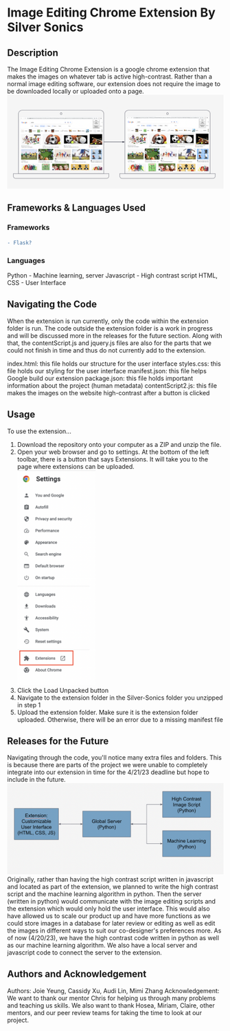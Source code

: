 # Image Editing Chrome Extension By Silver Sonics
## Description
The Image Editing Chrome Extension is a google chrome extension that makes the images on whatever tab is active high-contrast. Rather than a normal image editing software, our extension does not require the image to be downloaded locally or uploaded onto a page.  
![Visual of Our Product in Action](/images/visualDiagram.png)

## Frameworks & Languages Used
### Frameworks
```diff
- Flask?
```
### Languages 
Python - Machine learning, server
Javascript - High contrast script
HTML, CSS - User Interface
## Navigating the Code
When the extension is run currently, only the code within the extension folder is run. The code outside the extension folder is a work in progress and will be discussed more in the releases for the future section. Along with that, the contentScript.js and jquery.js files are also for the parts that we could not finish in time and thus do not currently add to the extension.

index.html: this file holds our structure for the user interface
styles.css: this file holds our styling for the user interface
manifest.json: this file helps Google build our extension
package.json: this file holds important information about the project (human metadata)
contentScript2.js: this file makes the images on the website high-contrast after a button is clicked
## Usage
To use the extension...
1. Download the repository onto your computer as a ZIP and unzip the file.
2. Open your web browser and go to settings. At the bottom of the left toolbar, there is a button that says Extensions. It will take you to the page where extensions can be uploaded. <br><img src="/images/extension_location.png" height=500></img></br>
3. Click the Load Unpacked button
4. Navigate to the extension folder in the Silver-Sonics folder you unzipped in step 1
5. Upload the extension folder. Make sure it is the extension folder uploaded. Otherwise, there will be an error due to a missing manifest file
## Releases for the Future
Navigating through the code, you'll notice many extra files and folders. This is because there are parts of the project we were unable to completely integrate into our extension in time for the 4/21/23 deadline but hope to include in the future. ![Flow Diagram of our Goal](/images/goal_flow.png)
Originally, rather than having the high contrast script written in javascript and located as part of the extension, we planned to write the high contrast script and the machine learning algorithm in python. Then the server (written in python) would communicate with the image editing scripts and the extension which would only hold the user interface. This would also have allowed us to scale our product up and have more functions as we could store images in a database for later review or editing as well as edit the images in different ways to suit our co-designer's preferences more. As of now (4/20/23), we have the high contrast code written in python as well as our machine learning algorithm. We also have a local server and javascript code to connect the server to the extension.
## Authors and Acknowledgement
Authors: Joie Yeung, Cassidy Xu, Audi Lin, Mimi Zhang
Acknowledgement: We want to thank our mentor Chris for helping us through many problems and teaching us skills. We also want to thank Hosea, Miriam, Claire, other mentors, and our peer review teams for taking the time to look at our project. 
